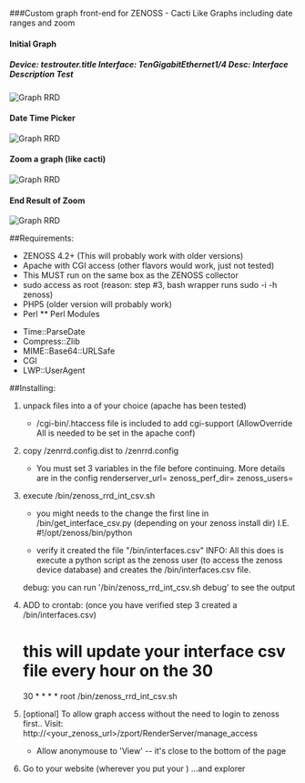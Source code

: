 ###Custom graph front-end for ZENOSS - Cacti Like Graphs including date ranges and zoom

#### Initial Graph
##### Device: testrouter.title   Interface: TenGigabitEthernet1/4   Desc: Interface Description Test
![Graph RRD](https://raw.github.com/ljunkie/zenrrd/master/screenshots/zenrrd_graph1.png)

#### Date Time Picker
![Graph RRD](https://raw.github.com/ljunkie/zenrrd/master/screenshots/zenrrd_graph_datetimepicker.png)

#### Zoom a graph (like cacti)
![Graph RRD](https://raw.github.com/ljunkie/zenrrd/master/screenshots/zenrrd_graph_zoom1.png)

#### End Result of Zoom
![Graph RRD](https://raw.github.com/ljunkie/zenrrd/master/screenshots/zenrrd_graph_zoom2.png)


##Requirements:

 * ZENOSS 4.2+ (This will probably work with older versions)
 * Apache with CGI access (other flavors would work, just not tested)
 * This MUST run on the same box as the ZENOSS collector
 * sudo access as root (reason: step #3, bash wrapper runs sudo -i -h zenoss) 
 * PHP5 (older version will probably work)
 * Perl
 ** Perl Modules
  - Time::ParseDate
  - Compress::Zlib
  - MIME::Base64::URLSafe
  - CGI
  - LWP::UserAgent

##Installing: 

1) unpack files into a <webroot> of your choice (apache has been tested)
   * <webroot>/cgi-bin/.htaccess file is included to add cgi-support 
     (AllowOverride All is needed to be set in the apache conf)

2) copy <webroot>/zenrrd.config.dist to <webroot>/zenrrd.config
   - You must set 3 variables in the file before continuing. More details are in the config
      renderserver_url=
      zenoss_perf_dir=
      zenoss_users=
   
3) execute <webroot>/bin/zenoss_rrd_int_csv.sh
   - you might needs to the change the first line in <webroot>/bin/get_interface_csv.py  (depending on your zenoss install dir)
     I.E. #!/opt/zenoss/bin/python  

   - verify it created the file "<webroot>/bin/interfaces.csv"
      INFO: All this does is execute a python script as the zenoss user (to access the zenoss device database)
            and creates the <webroot>/bin/interfaces.csv file.
  
    debug: you can run '<webroot>/bin/zenoss_rrd_int_csv.sh debug'  to see the output

4) ADD to crontab: (once you have verified step 3 created a <webroot>/bin/interfaces.csv)
    # this will update your interface csv file every hour on the 30
    30 * * * * root <webroot>/bin/zenoss_rrd_int_csv.sh

5) [optional] To allow graph access without the need to login to zenoss first..
    Visit: http://<your_zenoss_url>/zport/RenderServer/manage_access
     - Allow anonymouse to 'View' -- it's close to the bottom of the page

6) Go to your website (wherever you put your <webroot>)
     ...and explorer

 
